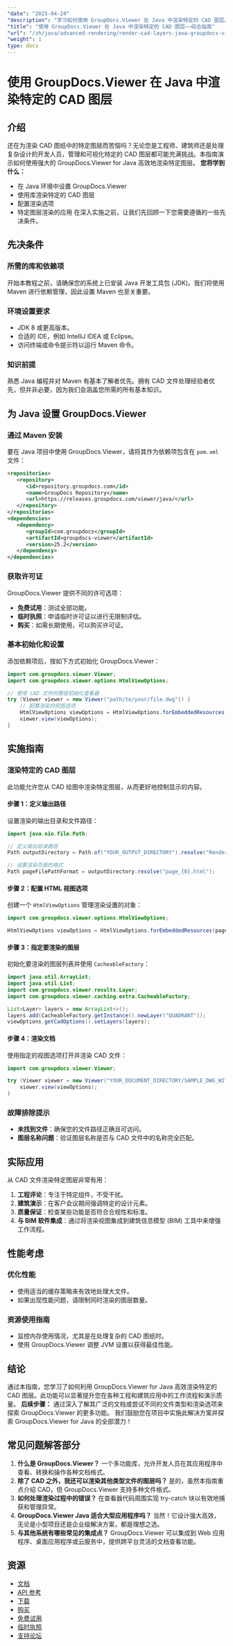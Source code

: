 ```yaml
---
"date": "2025-04-24"
"description": "学习如何使用 GroupDocs.Viewer 在 Java 中渲染特定的 CAD 图层。本指南涵盖了增强设计可视化的设置、配置和实际应用。"
"title": "使用 GroupDocs.Viewer 在 Java 中渲染特定的 CAD 图层——综合指南"
"url": "/zh/java/advanced-rendering/render-cad-layers-java-groupdocs-viewer/"
"weight": 1
type: docs
---
```

# 使用 GroupDocs.Viewer 在 Java 中渲染特定的 CAD 图层
## 介绍
还在为渲染 CAD 图纸中的特定图层而苦恼吗？无论您是工程师、建筑师还是处理复杂设计的开发人员，管理和可视化特定的 CAD 图层都可能充满挑战。本指南演示如何使用强大的 GroupDocs.Viewer for Java 高效地渲染特定图层。
**您将学到什么：**
- 在 Java 环境中设置 GroupDocs.Viewer
- 使用库渲染特定的 CAD 图层
- 配置渲染选项
- 特定图层渲染的应用
在深入实施之前，让我们先回顾一下您需要遵循的一些先决条件。
## 先决条件
### 所需的库和依赖项
开始本教程之前，请确保您的系统上已安装 Java 开发工具包 (JDK)。我们将使用 Maven 进行依赖管理，因此设置 Maven 也至关重要。
### 环境设置要求
- JDK 8 或更高版本。
- 合适的 IDE，例如 IntelliJ IDEA 或 Eclipse。
- 访问终端或命令提示符以运行 Maven 命令。
### 知识前提
熟悉 Java 编程并对 Maven 有基本了解者优先。拥有 CAD 文件处理经验者优先，但并非必要，因为我们会涵盖您所需的所有基本知识。
## 为 Java 设置 GroupDocs.Viewer
### 通过 Maven 安装
要在 Java 项目中使用 GroupDocs.Viewer，请将其作为依赖项包含在 `pom.xml` 文件：
```xml
<repositories>
   <repository>
      <id>repository.groupdocs.com</id>
      <name>GroupDocs Repository</name>
      <url>https://releases.groupdocs.com/viewer/java/</url>
   </repository>
</repositories>
<dependencies>
   <dependency>
      <groupId>com.groupdocs</groupId>
      <artifactId>groupdocs-viewer</artifactId>
      <version>25.2</version>
   </dependency>
</dependencies>
```
### 获取许可证
GroupDocs.Viewer 提供不同的许可选项：
- **免费试用**：测试全部功能。
- **临时执照**：申请临时许可证以进行无限制评估。
- **购买**：如需长期使用，可以购买许可证。
### 基本初始化和设置
添加依赖项后，按如下方式初始化 GroupDocs.Viewer：
```java
import com.groupdocs.viewer.Viewer;
import com.groupdocs.viewer.options.HtmlViewOptions;

// 使用 CAD 文件的路径初始化查看器
try (Viewer viewer = new Viewer("path/to/your/file.dwg")) {
    // 配置渲染的视图选项
    HtmlViewOptions viewOptions = HtmlViewOptions.forEmbeddedResources();
    viewer.view(viewOptions);
}
```
## 实施指南
### 渲染特定的 CAD 图层
此功能允许您从 CAD 绘图中渲染特定图层，从而更好地控制显示的内容。
#### 步骤 1：定义输出路径
设置渲染的输出目录和文件路径：
```java
import java.nio.file.Path;

// 定义输出目录路径
Path outputDirectory = Path.of("YOUR_OUTPUT_DIRECTORY").resolve("RenderLayers");

// 设置渲染页面的格式
Path pageFilePathFormat = outputDirectory.resolve("page_{0}.html");
```
#### 步骤 2：配置 HTML 视图选项
创建一个 `HtmlViewOptions` 管理渲染设置的对象：
```java
import com.groupdocs.viewer.options.HtmlViewOptions;

HtmlViewOptions viewOptions = HtmlViewOptions.forEmbeddedResources(pageFilePathFormat);
```
#### 步骤 3：指定要渲染的图层
初始化要渲染的图层列表并使用 `CacheableFactory`：
```java
import java.util.ArrayList;
import java.util.List;
import com.groupdocs.viewer.results.Layer;
import com.groupdocs.viewer.caching.extra.CacheableFactory;

List<Layer> layers = new ArrayList<>();
layers.add(CacheableFactory.getInstance().newLayer("QUADRANT"));
viewOptions.getCadOptions().setLayers(layers);
```
#### 步骤 4：渲染文档
使用指定的视图选项打开并渲染 CAD 文件：
```java
import com.groupdocs.viewer.Viewer;

try (Viewer viewer = new Viewer("YOUR_DOCUMENT_DIRECTORY/SAMPLE_DWG_WITH_LAYOUTS_AND_LAYERS")) {
    viewer.view(viewOptions);
}
```
### 故障排除提示
- **未找到文件**：确保您的文件路径正确且可访问。
- **图层名称问题**：验证图层名称是否与 CAD 文件中的名称完全匹配。
## 实际应用
从 CAD 文件渲染特定图层非常有用：
1. **工程评论**：专注于特定组件，不受干扰。
2. **建筑演示**：在客户会议期间强调特定的设计元素。
3. **质量保证**：检查某些功能是否符合合规性和标准。
4. **与 BIM 软件集成**：通过将渲染视图集成到建筑信息模型 (BIM) 工具中来增强工作流程。
## 性能考虑
### 优化性能
- 使用适当的缓存策略来有效地处理大文件。
- 如果出现性能问题，请限制同时渲染的图层数量。
### 资源使用指南
- 监控内存使用情况，尤其是在处理复杂的 CAD 图纸时。
- 使用 GroupDocs.Viewer 调整 JVM 设置以获得最佳性能。
## 结论
通过本指南，您学习了如何利用 GroupDocs.Viewer for Java 高效渲染特定的 CAD 图层。此功能可以显著提升您在各种工程和建筑应用中的工作流程和演示质量。
**后续步骤：**
通过深入了解其广泛的文档或尝试不同的文件类型和渲染选项来探索 GroupDocs.Viewer 的更多功能。
我们鼓励您在项目中实施此解决方案并探索 GroupDocs.Viewer for Java 的全部潜力！
## 常见问题解答部分
1. **什么是 GroupDocs.Viewer？** 
   一个多功能库，允许开发人员在其应用程序中查看、转换和操作各种文档格式。
2. **除了 CAD 之外，我还可以渲染其他类型文件的图层吗？**
   是的，虽然本指南重点介绍 CAD，但 GroupDocs.Viewer 支持多种文件格式。
3. **如何处理渲染过程中的错误？**
   在查看器代码周围实现 try-catch 块以有效地捕获和管理异常。
4. **GroupDocs.Viewer Java 适合大型应用程序吗？**
   当然！它设计强大高效，无论是小型项目还是企业级解决方案，都是理想之选。
5. **与其他系统有哪些常见的集成点？**
   GroupDocs.Viewer 可以集成到 Web 应用程序、桌面应用程序或云服务中，提供跨平台灵活的文档查看功能。
## 资源
- [文档](https://docs.groupdocs.com/viewer/java/)
- [API 参考](https://reference.groupdocs.com/viewer/java/)
- [下载](https://releases.groupdocs.com/viewer/java/)
- [购买](https://purchase.groupdocs.com/buy)
- [免费试用](https://releases.groupdocs.com/viewer/java/)
- [临时执照](https://purchase.groupdocs.com/temporary-license/)
- [支持论坛](https://forum.groupdocs.com/c/viewer/9)